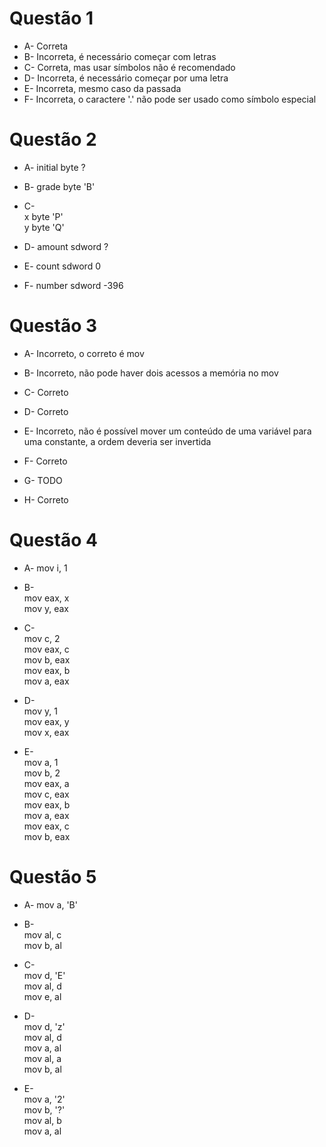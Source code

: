 # Questão 1

* A- Correta
* B- Incorreta, é necessário começar com letras
* C- Correta, mas usar símbolos não é recomendado
* D- Incorreta, é necessário começar por uma letra
* E- Incorreta, mesmo caso da passada
* F- Incorreta, o caractere '.' não pode ser usado como símbolo especial

# Questão 2

* A- initial byte ? 

* B- grade byte 'B'

* C- <br> x byte 'P'<br>
     y byte 'Q'

* D- amount sdword ?

* E- count sdword 0

* F- number sdword -396

# Questão 3

* A- Incorreto, o correto é mov

* B- Incorreto, não pode haver dois acessos a memória no mov

* C- Correto

* D- Correto

* E- Incorreto, não é possível mover um conteúdo de uma variável para uma constante, a ordem deveria ser invertida

* F- Correto

* G- TODO

* H- Correto

# Questão 4

* A- mov i, 1

* B- <br>mov eax, x<br>
    mov y, eax

* C-<br> mov c, 2
   <br>mov eax, c
   <br>mov b, eax
   <br>mov eax, b
   <br>mov a, eax

* D-<br> mov y, 1
   <br>mov eax, y
   <br>mov x, eax

* E- <br>mov a, 1 
   <br>mov b, 2
   <br>mov eax, a
   <br>mov c, eax
   <br>mov eax, b
   <br>mov a, eax
   <br>mov eax, c
   <br>mov b, eax

# Questão 5

* A- mov a, 'B'

* B-<br> mov al, c
   <br>mov b, al

* C-<br> mov d, 'E'
   <br>mov al, d
   <br>mov e, al

* D- <br>mov d, 'z'
   <br>mov al, d
   <br>mov a, al
   <br>mov al, a
   <br>mov b, al

* E-<br> mov a, '2'
   <br>mov b, '?'
   <br>mov al, b
   <br>mov a, al

   